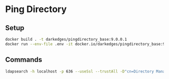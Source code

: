 # Ping Directory

## Setup

```bash
docker build . -t darkedges/pingdirectory_base:9.0.0.1
docker run --env-file .env -it docker.io/darkedges/pingdirectory_base:9.0.0.1 init
```

## Commands

```bash
ldapsearch -h localhost -p 636 --useSsl --trustAll -D"cn=Directory Manager" -wPassw0rd -b dc=example,dc=com "(objectclass=*)"
```
